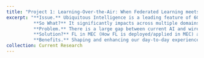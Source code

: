 ```yaml
---
title: "Project 1: Learning-Over-the-Air: When Federated Learning meets Mobile Edge Computing (Ongoing)"
excerpt: "**Issue.** Ubiquitous Intelligence is a leading feature of 6G technology. <br>
          **So What?** It significantly impacts across multiple domains, including communications, industry, innovation, and even national security. <br>
          **Problem.** There is a large gap between current AI and wireless technologies due to the widespread distribution of mobile devices and data. <br>
          **Solution?** FL in MEC (How FL is deployed/applied in MEC) and MEC for FL (How MEC platform supports FL) to achieve UI. <br>
          **Benefits.** Shaping and enhancing our day-to-day experience and the country's leading technological innovation worldwide."
collection: Current Research
---
```

